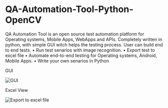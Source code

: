 # QA-Automation-Tool-Python-OpenCV

QA Automation Tool is an open source test automation platform for Operating systems, Mobile Apps, WebApps and APIs.
Completely written in python, with simple GUI witch helps the testing process.
User can build end to end tests.
  •	Run test senarios with image recognition.
  •	Export test to excel file
  •	Automate end-to-end testing for Operating systems, Android, Mobile Apps.
  •	Write your own senarios in Python
  
GUI

![GUI](https://user-images.githubusercontent.com/90090243/182790653-3160f3ef-1f95-4c17-b56b-6b2625d0c307.PNG)

Excel View

![Export to excel file](https://user-images.githubusercontent.com/90090243/182791081-ebe9c988-d678-43a9-8207-68081fbd2fd8.PNG)
  

  

  

